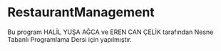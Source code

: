 # RestaurantManagement
Bu program HALİL YUŞA AĞCA ve EREN CAN ÇELİK tarafından Nesne Tabanlı Programlama Dersi için yapılmıştır.
